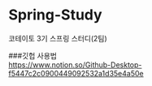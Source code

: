 # Spring-Study
코테이토 3기 스프링 스터디(2팀)


###깃헙 사용법  
https://www.notion.so/Github-Desktop-f5447c2c0900449092532a1d35e4a50e
